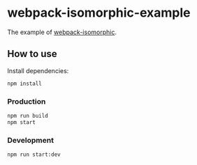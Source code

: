 # webpack-isomorphic-example

The example of [webpack-isomorphic](https://github.com/Lanfei/webpack-isomorphic).

## How to use

Install dependencies:

```bash
npm install
```

### Production

```bash
npm run build
npm start
```

### Development

```bash
npm run start:dev
```